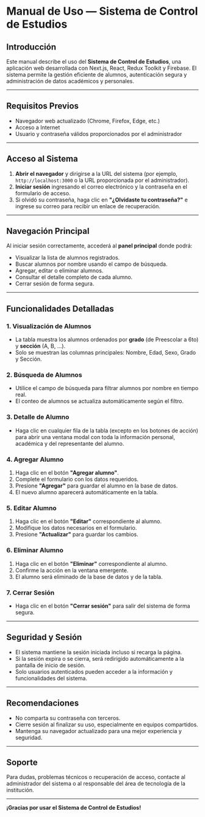# Manual de Uso — Sistema de Control de Estudios

## Introducción

Este manual describe el uso del **Sistema de Control de Estudios**, una aplicación web desarrollada con Next.js, React, Redux Toolkit y Firebase. El sistema permite la gestión eficiente de alumnos, autenticación segura y administración de datos académicos y personales.

---

## Requisitos Previos

- Navegador web actualizado (Chrome, Firefox, Edge, etc.)
- Acceso a Internet
- Usuario y contraseña válidos proporcionados por el administrador

---

## Acceso al Sistema

1. **Abrir el navegador** y dirigirse a la URL del sistema (por ejemplo, `http://localhost:3000` o la URL proporcionada por el administrador).
2. **Iniciar sesión** ingresando el correo electrónico y la contraseña en el formulario de acceso.
3. Si olvidó su contraseña, haga clic en **"¿Olvidaste tu contraseña?"** e ingrese su correo para recibir un enlace de recuperación.

---

## Navegación Principal

Al iniciar sesión correctamente, accederá al **panel principal** donde podrá:

- Visualizar la lista de alumnos registrados.
- Buscar alumnos por nombre usando el campo de búsqueda.
- Agregar, editar o eliminar alumnos.
- Consultar el detalle completo de cada alumno.
- Cerrar sesión de forma segura.

---

## Funcionalidades Detalladas

### 1. Visualización de Alumnos

- La tabla muestra los alumnos ordenados por **grado** (de Preescolar a 6to) y **sección** (A, B, ...).
- Solo se muestran las columnas principales: Nombre, Edad, Sexo, Grado y Sección.

### 2. Búsqueda de Alumnos

- Utilice el campo de búsqueda para filtrar alumnos por nombre en tiempo real.
- El conteo de alumnos se actualiza automáticamente según el filtro.

### 3. Detalle de Alumno

- Haga clic en cualquier fila de la tabla (excepto en los botones de acción) para abrir una ventana modal con toda la información personal, académica y del representante del alumno.

### 4. Agregar Alumno

1. Haga clic en el botón **"Agregar alumno"**.
2. Complete el formulario con los datos requeridos.
3. Presione **"Agregar"** para guardar el alumno en la base de datos.
4. El nuevo alumno aparecerá automáticamente en la tabla.

### 5. Editar Alumno

1. Haga clic en el botón **"Editar"** correspondiente al alumno.
2. Modifique los datos necesarios en el formulario.
3. Presione **"Actualizar"** para guardar los cambios.

### 6. Eliminar Alumno

1. Haga clic en el botón **"Eliminar"** correspondiente al alumno.
2. Confirme la acción en la ventana emergente.
3. El alumno será eliminado de la base de datos y de la tabla.

### 7. Cerrar Sesión

- Haga clic en el botón **"Cerrar sesión"** para salir del sistema de forma segura.

---

## Seguridad y Sesión

- El sistema mantiene la sesión iniciada incluso si recarga la página.
- Si la sesión expira o se cierra, será redirigido automáticamente a la pantalla de inicio de sesión.
- Solo usuarios autenticados pueden acceder a la información y funcionalidades del sistema.

---

## Recomendaciones

- No comparta su contraseña con terceros.
- Cierre sesión al finalizar su uso, especialmente en equipos compartidos.
- Mantenga su navegador actualizado para una mejor experiencia y seguridad.

---

## Soporte

Para dudas, problemas técnicos o recuperación de acceso, contacte al administrador del sistema o al responsable del área de tecnología de la institución.

---

**¡Gracias por usar el Sistema de Control de Estudios!**
